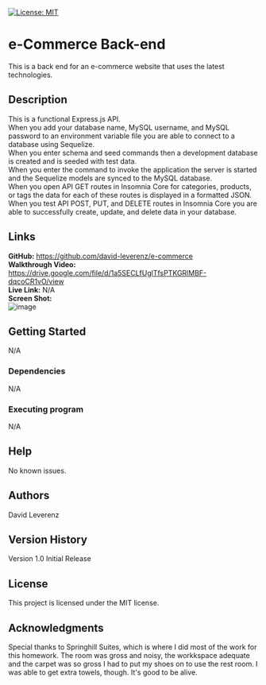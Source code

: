 [![License: MIT](https://img.shields.io/badge/License-MIT-yellow.svg)](https://opensource.org/licenses/MIT)
# e-Commerce Back-end
This is a back end for an e-commerce website that uses the latest technologies.

## Description
This is a functional Express.js API.<br>
When you add your database name, MySQL username, and MySQL password to an environment variable file you are able to connect to a database using Sequelize.<br>
When you enter schema and seed commands then a development database is created and is seeded with test data.<br>
When you enter the command to invoke the application the server is started and the Sequelize models are synced to the MySQL database.<br>
When you open API GET routes in Insomnia Core for categories, products, or tags the data for each of these routes is displayed in a formatted JSON.<br>
When you test API POST, PUT, and DELETE routes in Insomnia Core you are able to successfully create, update, and delete data in your database.<br>

## Links
**GitHub:** https://github.com/david-leverenz/e-commerce<br>
**Walkthrough Video:** https://drive.google.com/file/d/1a5SECLfUglTfsPTKGRlMBF-dqcoCR1vO/view<br>
**Live Link:** N/A <br>
**Screen Shot:** <br>
![image](https://github.com/david-leverenz/e-commerce/assets/131185593/02ccbdc1-a9ec-46c5-8033-62eb841dbe20)

## Getting Started
N/A
### Dependencies
N/A
### Executing program
N/A
## Help
No known issues.
## Authors
David Leverenz 
## Version History
Version 1.0 Initial Release
## License
This project is licensed under the MIT license.
## Acknowledgments
Special thanks to Springhill Suites, which is where I did most of the work for this homework.  The room was gross and noisy, the workkspace adequate and the carpet was so gross I had to put my shoes on to use the rest room.  I was able to get extra towels, though.  It's good to be alive.
